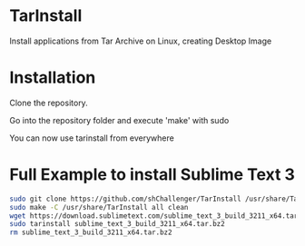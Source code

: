 # TarInstall

Install applications from Tar Archive on Linux, creating Desktop Image

# Installation

Clone the repository.

Go into the repository folder and execute 'make' with sudo

You can now use tarinstall from everywhere

# Full Example to install Sublime Text 3

```bash
sudo git clone https://github.com/shChallenger/TarInstall /usr/share/TarInstall
sudo make -C /usr/share/TarInstall all clean
wget https://download.sublimetext.com/sublime_text_3_build_3211_x64.tar.bz2
sudo tarinstall sublime_text_3_build_3211_x64.tar.bz2
rm sublime_text_3_build_3211_x64.tar.bz2
